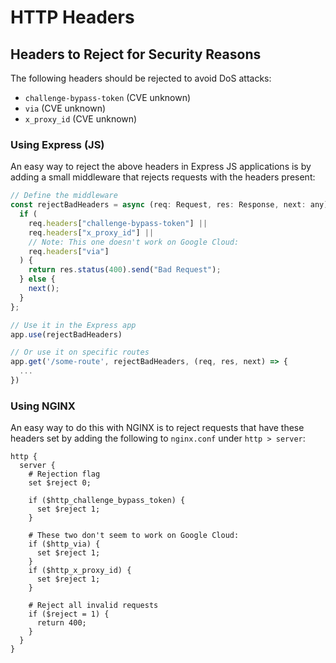# HTTP Headers

## Headers to Reject for Security Reasons

The following headers should be rejected to avoid DoS attacks:

- `challenge-bypass-token` (CVE unknown)
- `via` (CVE unknown)
- `x_proxy_id` (CVE unknown)

### Using Express (JS)

An easy way to reject the above headers in Express JS applications is by
adding a small middleware that rejects requests with the headers present:

```js
// Define the middleware
const rejectBadHeaders = async (req: Request, res: Response, next: any) => {
  if (
    req.headers["challenge-bypass-token"] ||
    req.headers["x_proxy_id"] ||
    // Note: This one doesn't work on Google Cloud:
    req.headers["via"]
  ) {
    return res.status(400).send("Bad Request");
  } else {
    next();
  }
};

// Use it in the Express app
app.use(rejectBadHeaders)

// Or use it on specific routes
app.get('/some-route', rejectBadHeaders, (req, res, next) => {
  ...
})
```

### Using NGINX

An easy way to do this with NGINX is to reject requests that have these
headers set by adding the following to `nginx.conf` under `http > server`:

```nginx
http {
  server {
    # Rejection flag
    set $reject 0;

    if ($http_challenge_bypass_token) {
      set $reject 1;
    }

    # These two don't seem to work on Google Cloud:
    if ($http_via) {
      set $reject 1;
    }
    if ($http_x_proxy_id) {
      set $reject 1;
    }

    # Reject all invalid requests
    if ($reject = 1) {
      return 400;
    }
  }
}
```
